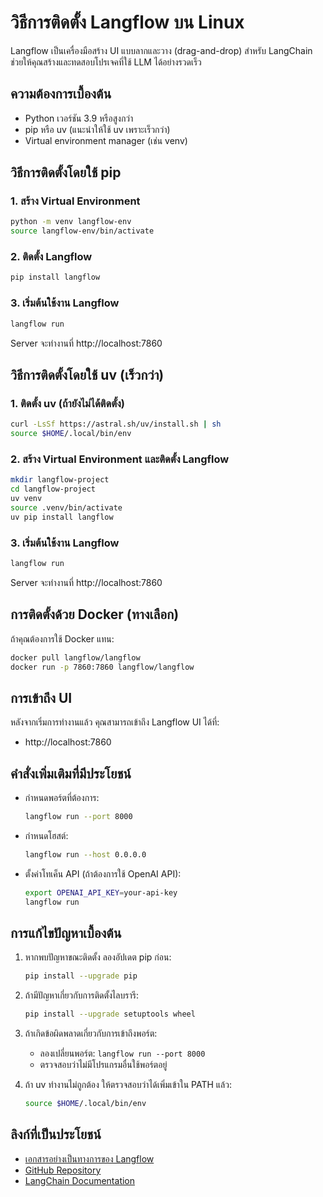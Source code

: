 # วิธีการติดตั้ง Langflow บน Linux

Langflow เป็นเครื่องมือสร้าง UI แบบลากและวาง (drag-and-drop) สำหรับ LangChain ช่วยให้คุณสร้างและทดสอบโปรเจคที่ใช้ LLM ได้อย่างรวดเร็ว

## ความต้องการเบื้องต้น

- Python เวอร์ชัน 3.9 หรือสูงกว่า
- pip หรือ uv (แนะนำให้ใช้ uv เพราะเร็วกว่า)
- Virtual environment manager (เช่น venv)

## วิธีการติดตั้งโดยใช้ pip

### 1. สร้าง Virtual Environment

```bash
python -m venv langflow-env
source langflow-env/bin/activate
```

### 2. ติดตั้ง Langflow

```bash
pip install langflow
```

### 3. เริ่มต้นใช้งาน Langflow

```bash
langflow run
```

Server จะทำงานที่ http://localhost:7860

## วิธีการติดตั้งโดยใช้ uv (เร็วกว่า)

### 1. ติดตั้ง uv (ถ้ายังไม่ได้ติดตั้ง)

```bash
curl -LsSf https://astral.sh/uv/install.sh | sh
source $HOME/.local/bin/env
```

### 2. สร้าง Virtual Environment และติดตั้ง Langflow

```bash
mkdir langflow-project
cd langflow-project
uv venv
source .venv/bin/activate
uv pip install langflow
```

### 3. เริ่มต้นใช้งาน Langflow

```bash
langflow run
```

Server จะทำงานที่ http://localhost:7860

## การติดตั้งด้วย Docker (ทางเลือก)

ถ้าคุณต้องการใช้ Docker แทน:

```bash
docker pull langflow/langflow
docker run -p 7860:7860 langflow/langflow
```

## การเข้าถึง UI

หลังจากเริ่มการทำงานแล้ว คุณสามารถเข้าถึง Langflow UI ได้ที่:
- http://localhost:7860

## คำสั่งเพิ่มเติมที่มีประโยชน์

- กำหนดพอร์ตที่ต้องการ:
  ```bash
  langflow run --port 8000
  ```

- กำหนดโฮสต์:
  ```bash
  langflow run --host 0.0.0.0
  ```

- ตั้งค่าโทเค็น API (ถ้าต้องการใช้ OpenAI API):
  ```bash
  export OPENAI_API_KEY=your-api-key
  langflow run
  ```

## การแก้ไขปัญหาเบื้องต้น

1. หากพบปัญหาขณะติดตั้ง ลองอัปเดต pip ก่อน:
   ```bash
   pip install --upgrade pip
   ```

2. ถ้ามีปัญหาเกี่ยวกับการติดตั้งไลบรารี:
   ```bash
   pip install --upgrade setuptools wheel
   ```

3. ถ้าเกิดข้อผิดพลาดเกี่ยวกับการเข้าถึงพอร์ต:
   - ลองเปลี่ยนพอร์ต: `langflow run --port 8000`
   - ตรวจสอบว่าไม่มีโปรแกรมอื่นใช้พอร์ตอยู่

4. ถ้า uv ทำงานไม่ถูกต้อง ให้ตรวจสอบว่าได้เพิ่มเข้าใน PATH แล้ว:
   ```bash
   source $HOME/.local/bin/env
   ```

## ลิงก์ที่เป็นประโยชน์

- [เอกสารอย่างเป็นทางการของ Langflow](https://docs.langflow.org)
- [GitHub Repository](https://github.com/langflow-ai/langflow)
- [LangChain Documentation](https://python.langchain.com/docs/get_started/introduction.html)
